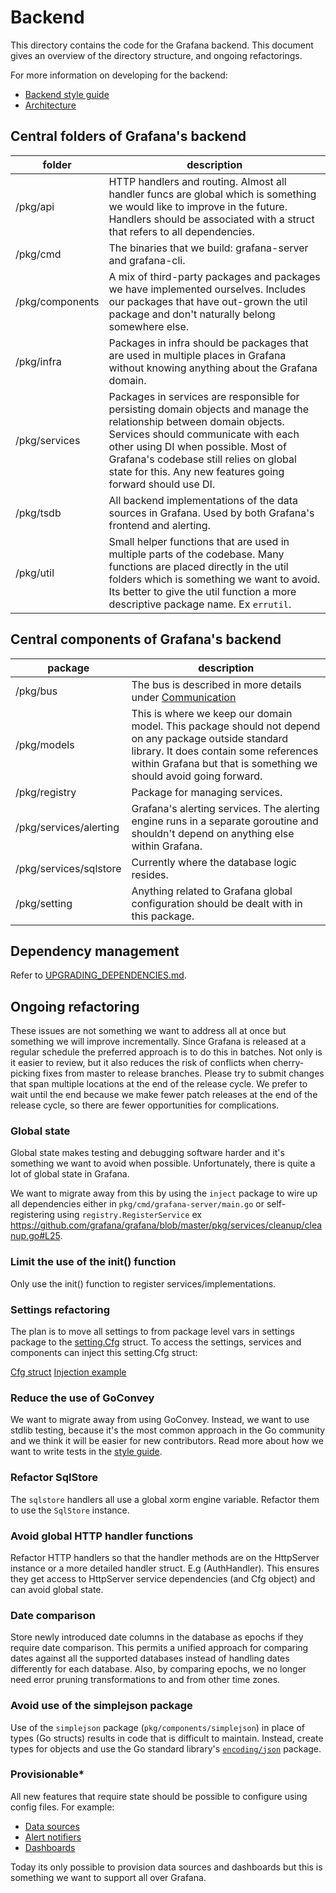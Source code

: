 # Backend

This directory contains the code for the Grafana backend. This document gives an overview of the directory structure, and ongoing refactorings.

For more information on developing for the backend:

- [Backend style guide](../contribute/style-guides/backend.md)
- [Architecture](../contribute/architecture)

## Central folders of Grafana's backend

| folder | description |
| ------- | ----------- |
| /pkg/api | HTTP handlers and routing. Almost all handler funcs are global which is something we would like to improve in the future. Handlers should be associated with a struct that refers to all dependencies. |
| /pkg/cmd | The binaries that we build: grafana-server and grafana-cli. |
| /pkg/components | A mix of third-party packages and packages we have implemented ourselves. Includes our packages that have out-grown the util package and don't naturally belong somewhere else. |
| /pkg/infra | Packages in infra should be packages that are used in multiple places in Grafana without knowing anything about the Grafana domain. |
| /pkg/services | Packages in services are responsible for persisting domain objects and manage the relationship between domain objects. Services should communicate with each other using DI when possible. Most of Grafana's codebase still relies on global state for this. Any new features going forward should use DI. |
| /pkg/tsdb | All backend implementations of the data sources in Grafana. Used by both Grafana's frontend and alerting. |
| /pkg/util | Small helper functions that are used in multiple parts of the codebase. Many functions are placed directly in the util folders which is something we want to avoid. Its better to give the util function a more descriptive package name. Ex `errutil`. |

## Central components of Grafana's backend

| package | description |
| ------- | ----------- |
| /pkg/bus | The bus is described in more details under [Communication](../contribute/architecture/communication.md) |
| /pkg/models | This is where we keep our domain model. This package should not depend on any package outside standard library. It does contain some references within Grafana but that is something we should avoid going forward. |
| /pkg/registry | Package for managing services. |
| /pkg/services/alerting | Grafana's alerting services. The alerting engine runs in a separate goroutine and shouldn't depend on anything else within Grafana. |
| /pkg/services/sqlstore | Currently where the database logic resides. |
| /pkg/setting | Anything related to Grafana global configuration should be dealt with in this package. |

## Dependency management

Refer to [UPGRADING_DEPENDENCIES.md](https://github.com/grafana/grafana/blob/master/UPGRADING_DEPENDENCIES.md).

## Ongoing refactoring

These issues are not something we want to address all at once but something we will improve incrementally. Since Grafana is released at a regular schedule the preferred approach is to do this in batches. Not only is it easier to review, but it also reduces the risk of conflicts when cherry-picking fixes from master to release branches. Please try to submit changes that span multiple locations at the end of the release cycle. We prefer to wait until the end because we make fewer patch releases at the end of the release cycle, so there are fewer opportunities for complications.

### Global state

Global state makes testing and debugging software harder and it's something we want to avoid when possible. Unfortunately, there is quite a lot of global state in Grafana. 

We want to migrate away from this by using the `inject` package to wire up all dependencies either in `pkg/cmd/grafana-server/main.go` or self-registering using `registry.RegisterService` ex https://github.com/grafana/grafana/blob/master/pkg/services/cleanup/cleanup.go#L25.

### Limit the use of the init() function

Only use the init() function to register services/implementations.

### Settings refactoring

The plan is to move all settings to from package level vars in settings package to the [setting.Cfg](https://github.com/grafana/grafana/blob/df917663e6f358a076ed3daa9b199412e95c11f4/pkg/setting/setting.go#L210) struct. To access the settings, services and components can inject this setting.Cfg struct:

[Cfg struct](https://github.com/grafana/grafana/blob/df917663e6f358a076ed3daa9b199412e95c11f4/pkg/setting/setting.go#L210)
[Injection example](https://github.com/grafana/grafana/blob/df917663e6f358a076ed3daa9b199412e95c11f4/pkg/services/cleanup/cleanup.go#L20)

### Reduce the use of GoConvey

We want to migrate away from using GoConvey. Instead, we want to use stdlib testing, because it's the most common approach in the Go community and we think it will be easier for new contributors. Read more about how we want to write tests in the [style guide](../contribute/style-guides/backend.md).

### Refactor SqlStore

The `sqlstore` handlers all use a global xorm engine variable. Refactor them to use the `SqlStore` instance.

### Avoid global HTTP handler functions

Refactor HTTP handlers so that the handler methods are on the HttpServer instance or a more detailed handler struct. E.g (AuthHandler). This ensures they get access to HttpServer service dependencies (and Cfg object) and can avoid global state.

### Date comparison

Store newly introduced date columns in the database as epochs if they require date comparison. This permits a unified approach for comparing dates against all the supported databases instead of handling dates differently for each database. Also, by comparing epochs, we no longer need error pruning transformations to and from other time zones.

### Avoid use of the simplejson package

Use of the `simplejson` package (`pkg/components/simplejson`) in place of types (Go structs) results in code that is difficult to maintain. Instead, create types for objects and use the Go standard library's [`encoding/json`](https://golang.org/pkg/encoding/json/) package.

### Provisionable*

All new features that require state should be possible to configure using config files. For example:

- [Data sources](https://github.com/grafana/grafana/tree/master/pkg/services/provisioning/datasources)
- [Alert notifiers](https://github.com/grafana/grafana/tree/master/pkg/services/provisioning/notifiers)
- [Dashboards](https://github.com/grafana/grafana/tree/master/pkg/services/provisioning/dashboards)

Today its only possible to provision data sources and dashboards but this is something we want to support all over Grafana.
